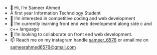 - 👋 Hi, I’m Sameer Ahmed
- A first year Information Technology Student
- 👀 I’m interested in competitive coding and web development
- 🌱 I’m currently learning front end web development along side c and c++ language
- 💞️ I’m looking to collaborate on front end web development.
- 📫 Reach me on my instagram handle [sameer_6576](https://www.instagram.com/sameer_6576/) or email me on sameerahmed6576@gmail.com


<!---
sameer6576/sameer6576 is a ✨ special ✨ repository because its `README.md` (this file) appears on your GitHub profile.
You can click the Preview link to take a look at your changes.
--->

